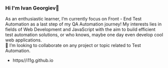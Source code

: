 ### Hi I'm Ivan Georgiev👋
As an enthusiastic learner, I’m currently focus on Front - End Test Automation as a last step of my QA Automation journey! My interests lies in fields of Web Development and JavaScript with the aim to build efficient test automation solutions, or who knows, maybe one day even develop cool web applications.  
👯 I’m looking to collaborate on any project or topic related to Test Automation.
- https//i11g.github.io
<!--
**i11g/i11g** is a ✨ _special_ ✨ repository because its `README.md` (this file) appears on your GitHub profile.

Here are some ideas to get you started:

- 🔭 I’m currently working on Web Development and Java Script 
- 🌱 I’m currently learning Front - End Test Automation
- 👯 I’m looking to collaborate on any project or topic related to Test Automation 
- 🤔 I’m looking for help with 
- 💬 Ask me about ...
- 📫 How to reach me: https//i11g.github.io
- 😄 Pronouns: ...
- ⚡ Fun fact: ...
-->
